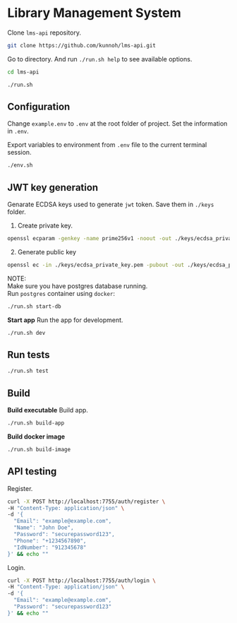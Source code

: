 # Library Management System


Clone `lms-api` repository.
```sh
git clone https://github.com/kunnoh/lms-api.git
```

Go to directory. And run `./run.sh help` to see available options.
```sh
cd lms-api
```
```sh
./run.sh
```

## Configuration  
Change `example.env` to `.env` at the root folder of project.
Set the information in `.env`.

Export variables to environment from `.env` file to the current terminal session.

```sh
./env.sh
```


## JWT key generation
Genarate ECDSA keys used to generate `jwt` token. Save them in `./keys` folder.

1. Create private key.
```sh
openssl ecparam -genkey -name prime256v1 -noout -out ./keys/ecdsa_private_key.pem
```

2. Generate public key
```sh
openssl ec -in ./keys/ecdsa_private_key.pem -pubout -out ./keys/ecdsa_public_key.pem
```

NOTE:  
Make sure you have postgres database running.  
Run `postgres` container using `docker`:

```sh
./run.sh start-db
```

**Start app**
Run the app for development.
```sh
./run.sh dev
```

## Run tests
```sh
./run.sh test
```

## Build

**Build executable**
Build app.
```sh
./run.sh build-app
```

**Build docker image**

```sh
./run.sh build-image
```

## API testing

Register.

```sh
curl -X POST http://localhost:7755/auth/register \
-H "Content-Type: application/json" \
-d '{
  "Email": "example@example.com",
  "Name": "John Doe",
  "Password": "securepassword123",
  "Phone": "+1234567890",
  "IdNumber": "912345678"
}' && echo ""
```

Login.

```sh
curl -X POST http://localhost:7755/auth/login \
-H "Content-Type: application/json" \
-d '{
  "Email": "example@example.com",
  "Password": "securepassword123"
}' && echo ""
```
